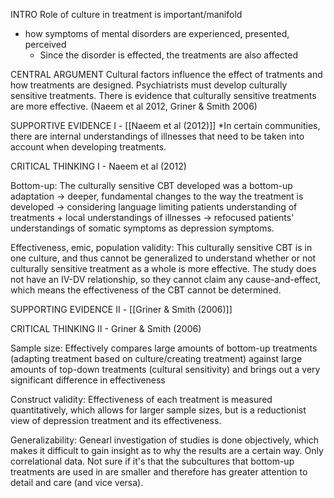 INTRO
Role of culture in treatment is important/manifold
 - how symptoms of mental disorders are experienced, presented, perceived
     - Since the disorder is effected, the treatments are also affected


CENTRAL ARGUMENT
Cultural factors influence the effect of tratments and how treatments are designed.
Psychiatrists must develop culturally sensitive treatments.
There is evidence that culturally sensitive treatments are more effective. (Naeem et al 2012, Griner & Smith 2006)


SUPPORTIVE EVIDENCE I - [[Naeem et al (2012)]]
*In certain communities, there are internal understandings of illnesses that need to be taken into account when developing treatments.

CRITICAL THINKING I  - Naeem et al (2012)

Bottom-up: The culturally sensitive CBT developed was a bottom-up adaptation -> deeper, fundamental changes to the way the treatment is developed -> considering language limiting patients understanding of treatments + local understandings of illnesses -> refocused patients' understandings of somatic symptoms as depression symptoms.

Effectiveness, emic, population validity: This culturally sensitive CBT is in one culture, and thus cannot be generalized to understand whether or not culturally sensitive treatment as a whole is more effective. The study does not have an IV-DV relationship, so they cannot claim any cause-and-effect, which means the effectiveness of the CBT cannot be determined.


SUPPORTING EVIDENCE II - [[Griner & Smith (2006)]]

CRITICAL THINKING II - Griner & Smith (2006)

Sample size: Effectively compares large amounts of bottom-up treatments (adapting treatment based on culture/creating treatment) against large amounts of top-down treatments (cultural sensitivity) and brings out a very significant difference in effectiveness

Construct validity: Effectiveness of each treatment is measured quantitatively, which allows for larger sample sizes, but is a reductionist view of depression treatment and its effectiveness.

Generalizability: Genearl investigation of studies is done objectively, which makes it difficult to gain insight as to why the results are a certain way. Only correlational data. Not sure if it's that the subcultures that bottom-up treatments are used in are smaller and therefore has greater attention to detail and care (and vice versa).